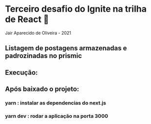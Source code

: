 # Terceiro desafio do Ignite na trilha de React 🚀

Jair Aparecido de Oliveira - 2021

## Listagem de postagens armazenadas e padrozinadas no prismic

## Execução:

## Após baixado o projeto:

### yarn : instalar as dependencias do next.js

### yarn dev : rodar a aplicação na porta 3000
